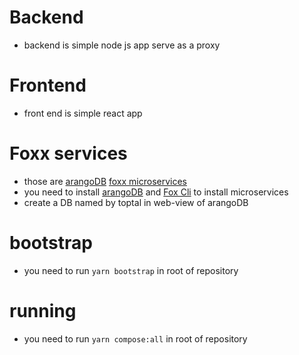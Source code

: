# Backend

- backend is simple node js app serve as a proxy

# Frontend

- front end is simple react app

# Foxx services

- those are [arangoDB](https://www.arangodb.com/) [foxx microservices](https://www.arangodb.com/docs/3.6/foxx.html)
- you need to install [arangoDB](https://www.arangodb.com/docs/stable/getting-started.html) and [Fox Cli](https://www.arangodb.com/docs/3.6/programs-foxx-cli.html) to install microservices
- create a DB named by toptal in web-view of arangoDB

# bootstrap

- you need to run `yarn bootstrap` in root of repository

# running

- you need to run `yarn compose:all` in root of repository
